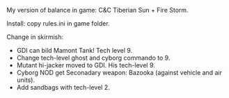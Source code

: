 My version of balance in game: C&C Tiberian Sun + Fire Storm.

Install: copy rules.ini in game folder.

Change in skirmish:
- GDI can bild Mamont Tank! Tech level 9.
- Change tech-level ghost and cyborg commando to 9.
- Mutant hi-jacker moved to GDI. His tech-level 9.
- Cyborg NOD get Seconadary weapon: Bazooka (against vehicle and air units).
- Add sandbags with tech-level 2.
